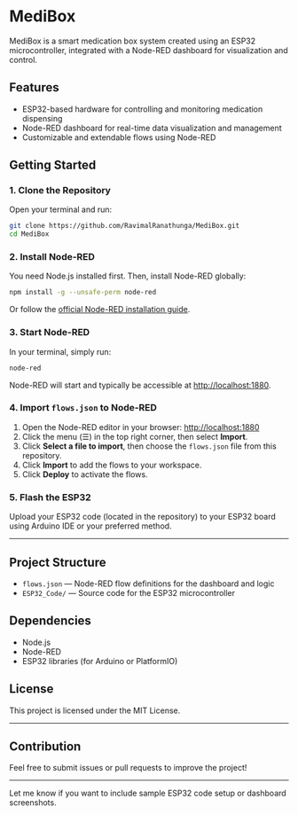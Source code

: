 # MediBox

MediBox is a smart medication box system created using an ESP32 microcontroller, integrated with a Node-RED dashboard for visualization and control.

## Features

- ESP32-based hardware for controlling and monitoring medication dispensing
- Node-RED dashboard for real-time data visualization and management
- Customizable and extendable flows using Node-RED

## Getting Started

### 1. Clone the Repository

Open your terminal and run:

```bash
git clone https://github.com/RavimalRanathunga/MediBox.git
cd MediBox
```

### 2. Install Node-RED

You need Node.js installed first. Then, install Node-RED globally:

```bash
npm install -g --unsafe-perm node-red
```

Or follow the [official Node-RED installation guide](https://nodered.org/docs/getting-started/).

### 3. Start Node-RED

In your terminal, simply run:

```bash
node-red
```

Node-RED will start and typically be accessible at [http://localhost:1880](http://localhost:1880).

### 4. Import `flows.json` to Node-RED

1. Open the Node-RED editor in your browser: [http://localhost:1880](http://localhost:1880)
2. Click the menu (☰) in the top right corner, then select **Import**.
3. Click **Select a file to import**, then choose the `flows.json` file from this repository.
4. Click **Import** to add the flows to your workspace.
5. Click **Deploy** to activate the flows.

### 5. Flash the ESP32

Upload your ESP32 code (located in the repository) to your ESP32 board using Arduino IDE or your preferred method.

---

## Project Structure

- `flows.json` &mdash; Node-RED flow definitions for the dashboard and logic
- `ESP32_Code/` &mdash; Source code for the ESP32 microcontroller

## Dependencies

- Node.js
- Node-RED
- ESP32 libraries (for Arduino or PlatformIO)

## License

This project is licensed under the MIT License.

---

## Contribution

Feel free to submit issues or pull requests to improve the project!

---

Let me know if you want to include sample ESP32 code setup or dashboard screenshots.
